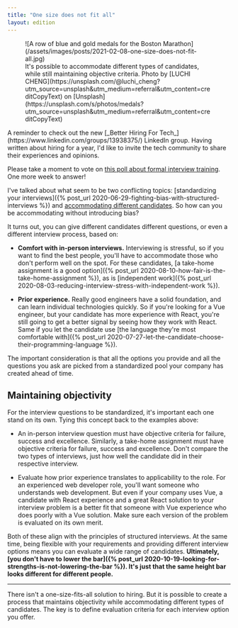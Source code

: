 ```yaml
---
title: "One size does not fit all"
layout: edition
---
```


<figure id="cover-img" markdown="1">
![A row of blue and gold medals for the Boston Marathon](/assets/images/posts/2021-02-08-one-size-does-not-fit-all.jpg)
<figcaption markdown="1">It's possible to accommodate different types of candidates, while still maintaining objective criteria. Photo by [LUCHI CHENG](https://unsplash.com/@luchi_cheng?utm_source=unsplash&utm_medium=referral&utm_content=creditCopyText) on [Unsplash](https://unsplash.com/s/photos/medals?utm_source=unsplash&utm_medium=referral&utm_content=creditCopyText)
</figcaption>
</figure>

<div id="preamble" markdown="1">
A reminder to check out the new [_Better Hiring For Tech_](https://www.linkedin.com/groups/13938375/) LinkedIn group. Having written about hiring for a year, I'd like to invite the tech community to share their experiences and opinions.

Please take a moment to vote on [this poll about formal interview training](https://www.linkedin.com/feed/update/urn:li:activity:6761866985736433664/). One more week to answer!
</div>

I've talked about what seem to be two conflicting topics: [standardizing your interviews]({% post_url 2020-06-29-fighting-bias-with-structured-interviews %}) and [accommodating different candidates](http://localhost:4001/2020/12/07/getting-to-know-the-candidate-before-the-interview.html). So how can you be accommodating without introducing bias?

It turns out, you can give different candidates different questions, or even a different interview process, based on:

- **Comfort with in-person interviews.** Interviewing is stressful, so if you want to find the best people, you'll have to accommodate those who don't perform well on the spot. For these candidates, [a take-home assignment is a good option]({% post_url 2020-08-10-how-fair-is-the-take-home-assignment %}), as is [independent work]({% post_url 2020-08-03-reducing-interview-stress-with-independent-work %}).

- **Prior experience.** Really good engineers have a solid foundation, and can learn individual technologies quickly. So if you're looking for a Vue engineer, but your candidate has more experience with React, you're still going to get a better signal by seeing how they work with React. Same if you let the candidate use [the language they're most comfortable with]({% post_url 2020-07-27-let-the-candidate-choose-their-programming-language %}).

The important consideration is that all the options you provide and all the questions you ask are picked from a standardized pool your company has created ahead of time.

## Maintaining objectivity

For the interview questions to be standardized, it's important each one stand on its own. Tying this concept back to the examples above:

- An in-person interview question must have objective criteria for failure, success and excellence. Similarly, a take-home assignment must have objective criteria for failure, success and excellence. Don't compare the two types of interviews, just how well the candidate did in their respective interview.

- Evaluate how prior experience translates to applicability to the role. For an experienced web developer role, you'll want someone who understands web development. But even if your company uses Vue, a candidate with React experience and a great React solution to your interview problem is a better fit that someone with Vue experience who does poorly with a Vue solution. Make sure each version of the problem is evaluated on its own merit.

Both of these align with the principles of structured interviews. At the same time, being flexible with your requirements and providing different interview options means you can evaluate a wide range of candidates. **Ultimately, [you don't have to lower the bar]({% post_url 2020-10-19-looking-for-strengths-is-not-lowering-the-bar %}). It's just that the same height bar looks different for different people.**

---

There isn't a one-size-fits-all solution to hiring. But it is possible to create a process that maintains objectivity while accommodating different types of candidates. The key is to define evaluation criteria for each interview option you offer.
